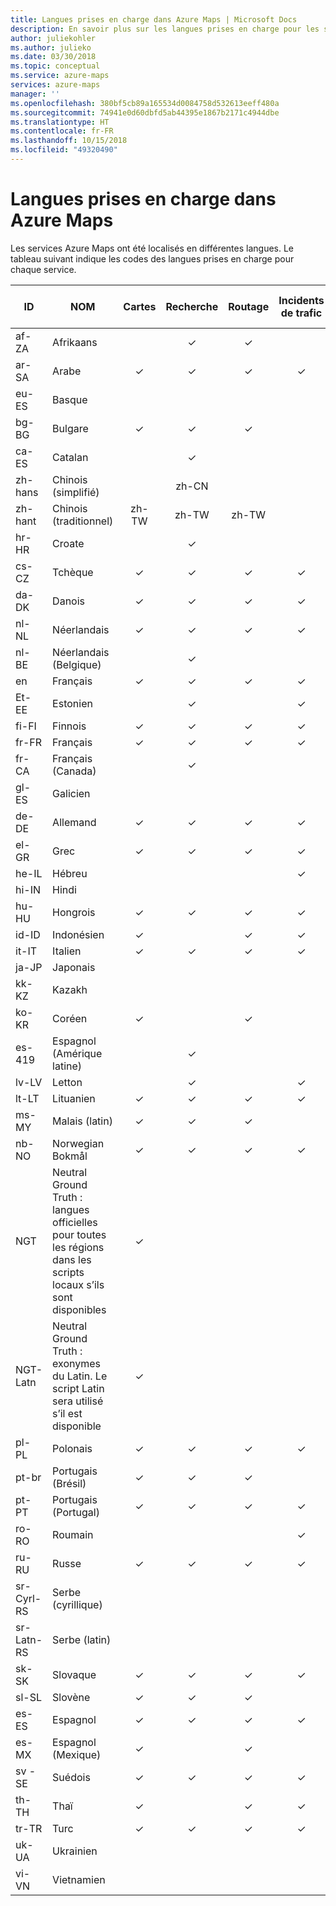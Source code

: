```yaml
---
title: Langues prises en charge dans Azure Maps | Microsoft Docs
description: En savoir plus sur les langues prises en charge pour les services dans Azure Maps
author: juliekohler
ms.author: julieko
ms.date: 03/30/2018
ms.topic: conceptual
ms.service: azure-maps
services: azure-maps
manager: ''
ms.openlocfilehash: 380bf5cb89a165534d0084758d532613eeff480a
ms.sourcegitcommit: 74941e0d60dbfd5ab44395e1867b2171c4944dbe
ms.translationtype: HT
ms.contentlocale: fr-FR
ms.lasthandoff: 10/15/2018
ms.locfileid: "49320490"
---
```

# <a name="azure-maps-supported-languages"></a>Langues prises en charge dans Azure Maps
Les services Azure Maps ont été localisés en différentes langues.  Le tableau suivant indique les codes des langues prises en charge pour chaque service.  
  

| ID         | NOM                   |  Cartes | Recherche | Routage | Incidents de trafic | Commandes de la carte JS | Fuseau horaire |
|------------|------------------------|:-----:|:------:|:-------:|:-----------------:|:--------------:|:---------:|
| af-ZA      | Afrikaans              |       |    ✓   |    ✓    |                   |                |     ✓     |
| ar-SA      | Arabe                 |   ✓   |    ✓   |    ✓    |         ✓         |        ✓       |     ✓     |
| eu-ES      | Basque                 |       |        |         |                   |                |     ✓     |
| bg-BG      | Bulgare              |   ✓   |    ✓   |    ✓    |                   |        ✓       |     ✓     |
| ca-ES      | Catalan                |       |    ✓   |         |                   |                |     ✓     |
| zh-hans    | Chinois (simplifié)   |       |  zh-CN |         |                   |                |     ✓     |
| zh-hant    | Chinois (traditionnel)  | zh-TW |  zh-TW |  zh-TW  |                   |      Zh-TW     |     ✓     |
| hr-HR      | Croate               |       |    ✓   |         |                   |                |     ✓     |
| cs-CZ      | Tchèque                  |   ✓   |    ✓   |    ✓    |         ✓         |        ✓       |     ✓     |
| da-DK      | Danois                 |   ✓   |    ✓   |    ✓    |         ✓         |        ✓       |     ✓     |
| nl-NL      | Néerlandais                  |   ✓   |    ✓   |    ✓    |         ✓         |        ✓       |     ✓     |
| nl-BE      | Néerlandais (Belgique)        |       |    ✓   |         |                   |                |     ✓     |
| en         | Français                |   ✓   |    ✓   |    ✓    |         ✓         |        ✓       |     ✓     |
| Et-EE      | Estonien               |       |    ✓   |         |         ✓         |                |     ✓     |
| fi-FI      | Finnois                |   ✓   |    ✓   |    ✓    |         ✓         |        ✓       |     ✓     |
| fr-FR      | Français                 |   ✓   |    ✓   |    ✓    |         ✓         |        ✓       |     ✓     |
| fr-CA      | Français (Canada)      |       |    ✓   |         |                   |                |     ✓     |
| gl-ES      | Galicien               |       |        |         |                   |                |     ✓     |
| de-DE      | Allemand                 |   ✓   |    ✓   |    ✓    |         ✓         |        ✓       |     ✓     |
| el-GR      | Grec                  |   ✓   |    ✓   |    ✓    |         ✓         |        ✓       |     ✓     |
| he-IL      | Hébreu                 |       |        |         |         ✓         |                |     ✓     |
| hi-IN      | Hindi                  |       |        |         |                   |                |     ✓     |
| hu-HU      | Hongrois              |   ✓   |    ✓   |    ✓    |         ✓         |        ✓       |     ✓     |
| id-ID      | Indonésien             |   ✓   |        |    ✓    |         ✓         |        ✓       |     ✓     |
| it-IT      | Italien                |   ✓   |    ✓   |    ✓    |         ✓         |        ✓       |     ✓     |
| ja-JP      | Japonais               |       |        |         |                   |                |     ✓     |
| kk-KZ      | Kazakh                 |       |        |         |                   |                |     ✓     |
| ko-KR      | Coréen                 |   ✓   |        |    ✓    |                   |        ✓       |     ✓     |
| es-419     | Espagnol (Amérique latine) |       |    ✓   |         |                   |                |     ✓     |
| lv-LV      | Letton                |       |    ✓   |         |         ✓         |                |     ✓     |
| lt-LT      | Lituanien             |   ✓   |    ✓   |    ✓    |         ✓         |        ✓       |     ✓     |
| ms-MY      | Malais (latin)          |   ✓   |    ✓   |    ✓    |                   |        ✓       |     ✓     |
| nb-NO      | Norwegian Bokmål       |   ✓   |    ✓   |    ✓    |         ✓         |        ✓       |     ✓     |
| NGT        | Neutral Ground Truth : langues officielles pour toutes les régions dans les scripts locaux s’ils sont disponibles |   ✓     |        |         |                   |      ✓          |         |
| NGT-Latn   | Neutral Ground Truth : exonymes du Latin. Le script Latin sera utilisé s’il est disponible |   ✓     |        |         |                   |        ✓         |          |
| pl-PL      | Polonais                 |   ✓   |    ✓   |    ✓    |         ✓         |        ✓       |     ✓     |
| pt-br      | Portugais (Brésil)    |   ✓   |    ✓   |    ✓    |                   |        ✓       |     ✓     |
| pt-PT      | Portugais (Portugal)  |   ✓   |    ✓   |    ✓    |         ✓         |        ✓       |     ✓     |
| ro-RO      | Roumain               |       |        |         |         ✓         |                |     ✓     |
| ru-RU      | Russe                |   ✓   |    ✓   |    ✓    |         ✓         |        ✓       |     ✓     |
| sr-Cyrl-RS | Serbe (cyrillique)     |       |        |         |                   |                |     ✓     |
| sr-Latn-RS | Serbe (latin)        |       |        |         |                   |                |     ✓     |
| sk-SK      | Slovaque              |   ✓   |    ✓   |    ✓    |         ✓         |        ✓       |     ✓     |
| sl-SL      | Slovène              |   ✓   |    ✓   |    ✓    |                   |        ✓       |     ✓     |
| es-ES      | Espagnol                |   ✓   |    ✓   |    ✓    |         ✓         |        ✓       |     ✓     |
| es-MX      | Espagnol (Mexique)       |   ✓   |        |    ✓    |                   |        ✓       |     ✓     |
| sv -SE     | Suédois                |   ✓   |    ✓   |    ✓    |         ✓         |        ✓       |     ✓     |
| th-TH      | Thaï                   |   ✓   |        |    ✓    |         ✓         |        ✓       |     ✓     |
| tr-TR      | Turc                |   ✓   |    ✓   |    ✓    |         ✓         |        ✓       |     ✓     |
| uk-UA      | Ukrainien               |       |        |         |                   |                |     ✓     |
| vi-VN      | Vietnamien             |       |        |         |                   |                |     ✓     |

